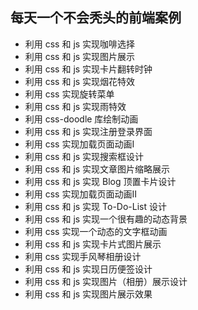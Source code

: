 ## 每天一个不会秃头的前端案例
* 利用 css 和 js 实现咖啡选择
* 利用 css 和 js 实现图片展示
* 利用 css 和 js 实现卡片翻转时钟
* 利用 css 和 js 实现烟花特效
* 利用 css 实现旋转菜单
* 利用 css 和 js 实现雨特效
* 利用 css-doodle 库绘制动画
* 利用 css 和 js 实现注册登录界面
* 利用 css 实现加载页面动画Ⅰ
* 利用 css 和 js 实现搜索框设计
* 利用 css 和 js 实现文章图片缩略展示
* 利用 css 和 js 实现 Blog 顶置卡片设计
* 利用 css 实现加载页面动画Ⅱ
* 利用 css 和 js 实现 To-Do-List 设计
* 利用 css 和 js 实现一个很有趣的动态背景
* 利用 css 实现一个动态的文字框动画
* 利用 css 和 js 实现卡片式图片展示
* 利用 css 实现手风琴相册设计
* 利用 css 和 js 实现日历便签设计
* 利用 css 和 js 实现图片（相册）展示设计
* 利用 css 和 js 实现图片展示效果